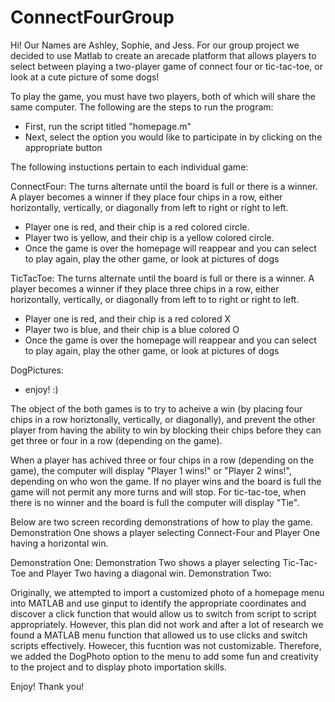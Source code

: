 # ConnectFourGroup
Hi! Our Names are Ashley, Sophie, and Jess. For our group project we 
decided to use Matlab to create an arecade platform that allows players 
to select between playing a two-player game of connect four or tic-tac-toe,
or look at a cute picture of some dogs!

To play the game, you must have two players, both of which will 
share the same computer.
The following are the steps to run the program:
- First, run the script titled "homepage.m"
- Next, select the option you would like to participate in by 
  clicking on the appropriate button

The following instuctions pertain to each individual game:

ConnectFour:
The turns alternate until the board is full or there is a winner. 
A player becomes a winner if they place four chips in a row, either 
horizontally, vertically, or diagonally from left to right or right to left.
- Player one is red, and their chip is a red colored circle.
- Player two is yellow, and their chip is a yellow colored circle.
- Once the game is over the homepage will reappear and you can select 
  to play again, play the other game, or look at pictures of dogs 

TicTacToe:
The turns alternate until the board is full or there is a winner. 
A player becomes a winner if they place three chips in a row, 
either horizontally, vertically, or diagonally from left to to right 
or right to left.
- Player one is red, and their chip is a red colored X
- Player two is blue, and their chip is a blue colored O
- Once the game is over the homepage will reappear and you can select 
  to play again, play the other game, or look at pictures of dogs 

DogPictures:
- enjoy! :)

The object of the both games is to try to acheive a win 
(by placing four chips in a row horiztonally, vertically, or diagonally), 
and prevent the other player from having the ability to win by blocking 
their chips before they can get three or four in a row 
(depending on the game). 

When a player has achived three or four chips in a row 
(depending on the game), the computer will display "Player 1 wins!" 
or "Player 2 wins!", depending on who won the game.
If no player wins and the board is full the game will not permit any 
more turns and will stop. For tic-tac-toe, when there is no winner 
and the board is full the computer will display "Tie". 

Below are two screen recording demonstrations of how to play the game. 
Demonstration One shows a player selecting Connect-Four and Player One 
having a horizontal win.

Demonstration One:
Demonstration Two shows a player selecting Tic-Tac-Toe and 
Player Two having a diagonal win. 
Demonstration Two:

Originally, we attempted to import a customized photo of a 
homepage menu into MATLAB and use ginput to identify
the appropriate coordinates and discover a click function that would 
allow us to switch from script to script
appropriately. However, this plan did not work and after a lot of 
research we found a MATLAB menu function that
allowed us to use clicks and switch scripts effectively. Howecer, 
this fucntion was not customizable. Therefore,  
we added the DogPhoto option to the menu to add some fun and 
creativity to the project and to display photo
importation skills. 

Enjoy! Thank you!
 


